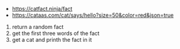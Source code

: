 - https://catfact.ninja/fact
- https://cataas.com/cat/says/hello?size=50&color=red&json=true

1. return a random fact
2. get the first three words of the fact
3. get a cat and printh the fact in it
